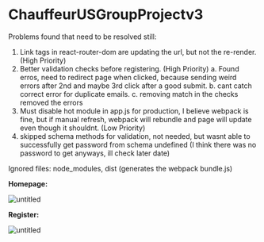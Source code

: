 # ChauffeurUSGroupProjectv3

Problems found that need to be resolved still:

1. Link tags in react-router-dom are updating the url, but not the re-render. (High Priority)
2. Better validation checks before registering. (High Priority)
   a. Found erros, need to redirect page when clicked, because sending weird errors after 2nd and maybe 3rd click after a good submit.
   b. cant catch correct error for duplicate emails.
   c. removing match in the checks removed the errors
3. Must disable hot module in app.js for production, I believe webpack is fine, but if manual refresh, webpack will rebundle and page will update even though it shouldnt. (Low Priority)
4. skipped schema methods for validation, not needed, but wasnt able to successfully get password from schema undefined (I think there was no password to get anyways, ill check later date)

Ignored files:
node_modules, dist (generates the webpack bundle.js)

**Homepage:**

![untitled](https://user-images.githubusercontent.com/12276056/44954791-49109e80-ae76-11e8-9e44-7ff6c5f9b557.png)

**Register:**

![untitled](https://user-images.githubusercontent.com/12276056/45071156-ebad6500-b0a2-11e8-9a01-142d25df0d4a.png)
